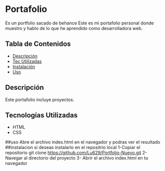# Portafolio
Es un portfolio sacado de behance
Este es mi portafolio personal donde muestro y hablo de lo que he aprendido como desarrolladora web.

## Tabla de Contenidos

- [Descripción](#descripción)
- [Tec Utilizadas](#tec-utilizadas)
- [Instalación](#instalación)
- [Uso](#uso)

## Descripción

Este portafolio incluye proyectos.

## Tecnologías Utilizadas

- HTML
- CSS

##uso
Abre el archivo index.html en el navegador y podras ver el resultado
##instalacion 
si deseas instalarlo en el repositrio local
 1-Copiar el repositorio git clone https://github.com/Lu629/Portfolio-Nuevo.git
 2-Navegar al directorio del proyecto
 3- Abrir el archivo index.html  en tu navegador
